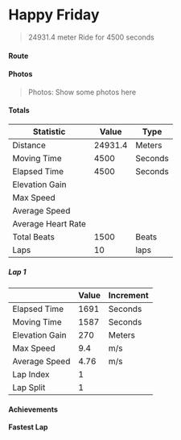 # Happy Friday

>  24931.4 meter Ride for 4500 seconds

#### Route

#### Photos

> Photos: Show some photos here

#### Totals

|Statistic|Value|Type|
|-------|------|----|
|Distance|24931.4|Meters|
|Moving Time|4500|Seconds|
|Elapsed Time|4500|Seconds|
|Elevation Gain|||
|Max Speed|||
|Average Speed|||
|Average Heart Rate|||
|Total Beats|1500|Beats|
|Laps|10|laps|

##### Lap 1

||Value|Increment|
|------------|----|-------|
|Elapsed Time|1691|Seconds|
|Moving Time|1587|Seconds|
|Elevation Gain|270|Meters|
|Max Speed|9.4|m/s|
|Average Speed|4.76|m/s|
|Lap Index|1||
|Lap Split|1||

#### Achievements

**Fastest Lap** 

